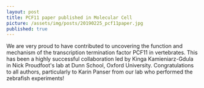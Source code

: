 ```yaml
---
layout: post
title: PCF11 paper published in Molecular Cell
picture: /assets/img/posts/20190225_pcf11paper.jpg
published: true
---
```

We are very proud to have contributed to uncovering the function and mechanism of the transcription termination factor PCF11 in vertebrates. This has been a highly successful collaboration led by Kinga Kamieniarz-Gdula in Nick Proudfoot's lab at Dunn School, Oxford University. Congratulations to all authors, particularly to Karin Panser from our lab who performed the zebrafish experiments!
